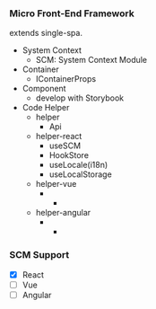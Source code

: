 ### Micro Front-End Framework

extends single-spa.

- System Context
  - SCM: System Context Module
- Container
  - IContainerProps
- Component
  - develop with Storybook
- Code Helper
  - helper
    * Api
  - helper-react
    * useSCM
    * HookStore
    * useLocale(i18n)
    * useLocalStorage
  - helper-vue
    * - 
  - helper-angular
    * - 

### SCM Support 

- [x] React
- [ ] Vue
- [ ] Angular